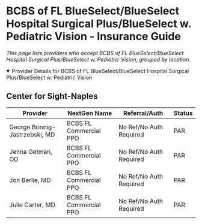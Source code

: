 # BCBS of FL BlueSelect/BlueSelect Hospital Surgical Plus/BlueSelect w. Pediatric Vision - Insurance Guide

*This page lists providers who accept BCBS of FL BlueSelect/BlueSelect Hospital Surgical Plus/BlueSelect w. Pediatric Vision, grouped by location.*

<details open><summary>Provider Details for BCBS of FL BlueSelect/BlueSelect Hospital Surgical Plus/BlueSelect w. Pediatric Vision</summary>

## Center for Sight-Naples

| Provider | NextGen Name | Referral/Auth | Status |
|----------|-------------|--------------|--------|
| George Brinnig-Jastrzebski, MD | BCBS FL Commercial PPO | No Ref/No Auth Required | PAR |
| Jenna Getman, OD | BCBS FL Commercial PPO | No Ref/No Auth Required | PAR |
| Jon Berlie, MD | BCBS FL Commercial PPO | No Ref/No Auth Required | PAR |
| Julie Carter, MD | BCBS FL Commercial PPO | No Ref/No Auth Required | PAR |

</details>

